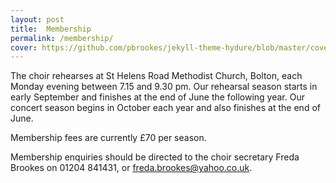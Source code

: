 ```yaml
---
layout: post
title:  Membership
permalink: /membership/
cover: https://github.com/pbrookes/jekyll-theme-hydure/blob/master/cover.jpg?raw=true
---
```

The choir rehearses at St Helens Road Methodist Church, Bolton, each Monday evening between 7.15 and 9.30 pm. Our rehearsal season starts in early September and finishes at the end of June the following year. Our concert season begins in October each year and also finishes at the end of June.

<!--We normally welcome everyone who wishes to join us. However there may occasionally be restrictions depending on the current balance between sopranos and altos, and tenors and bass. Though helpful, you don't need to read music, and all new members undertake a very short (and private) audition after a trial period of four weeks.-->

Membership fees are currently £70 per season.

Membership enquiries should be directed to the choir secretary Freda Brookes on 01204 841431, or [freda.brookes@yahoo.co.uk](mailto:freda.brookes@yahoo.co.uk).
